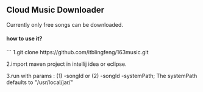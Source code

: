 <h2>Cloud Music Downloader</h2>

Currently only free songs can be downloaded.

<h4>how to use it?</h4>
```
1.git clone https://github.com/itblingfeng/163music.git

2.import maven project in intellij idea or eclipse.

3.run with params : (1) -songId  or (2) -songId  -systemPath; The systemPath defaults to "/usr/local/jar/"  
```